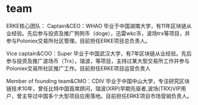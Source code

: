 # team
ERKE核心团队：
Captain&CEO：WHAO
毕业于中国湖南大学，有11年区块链从业经验。先后参与投资及推广狗狗币（doge），迅雷wkc币，波场trx等项目，并参与Poloniex交易所社区管理。目前担任ERKE项目总负责人。

Vice captain&COO：Super
毕业于中国武汉大学，有7年区块链从业经验。先后参与投资及推广波场币（Trx），瑞波，等项目，主持过某大型交易所工作并参与Poloniex交易所社区推广工作。目前担任ERKE项目运营负责人

Member of founding team&CMO：CDIV
毕业于中国中山大学，专注研究区块链技术10年，曾任比特中国首席顾问，瑞波(XRP)早期先驱者,波场(TRX)VIP用户，曾主导过中国多个大型项目应用落地。目前担任ERKE项目市场营销负责人。


